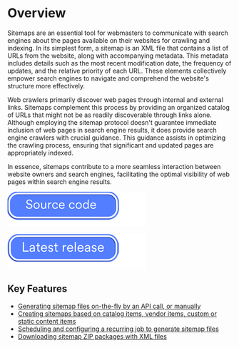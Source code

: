 ﻿# Overview

Sitemaps are an essential tool for webmasters to communicate with search engines about the pages available on their websites for crawling and indexing. In its simplest form, a sitemap is an XML file that contains a list of URLs from the website, along with accompanying metadata. This metadata includes details such as the most recent modification date, the frequency of updates, and the relative priority of each URL. These elements collectively empower search engines to navigate and comprehend the website's structure more effectively.

Web crawlers primarily discover web pages through internal and external links. Sitemaps complement this process by providing an organized catalog of URLs that might not be as readily discoverable through links alone. Although employing the sitemap protocol doesn't guarantee immediate inclusion of web pages in search engine results, it does provide search engine crawlers with crucial guidance. This guidance assists in optimizing the crawling process, ensuring that significant and updated pages are appropriately indexed.

In essence, sitemaps contribute to a more seamless interaction between website owners and search engines, facilitating the optimal visibility of web pages within search engine results.

[![Source code](media/source_code.png)](https://github.com/VirtoCommerce/vc-module-sitemaps)

[![Download](media/latest_release.png)](https://github.com/VirtoCommerce/vc-module-sitemaps/releases)

## Key Features

* [Generating sitemap files on-the-fly by an API call, or manually](configuring-sitemaps.md#add-new-sitemap-to-store)
* [Creating sitemaps based on catalog items, vendor items, custom or static content items](configuring-sitemaps.md#add-sitemap-items)
* [Scheduling and configuring a recurring job to generate sitemap files](settings.md)
* [Downloading sitemap ZIP packages with XML files](configuring-sitemaps.md#download-sitemaps)

